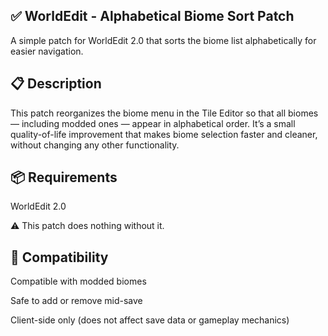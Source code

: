 ## ✅ WorldEdit - Alphabetical Biome Sort Patch

A simple patch for WorldEdit 2.0 that sorts the biome list alphabetically for easier navigation.

## 📋 Description
This patch reorganizes the biome menu in the Tile Editor so that all biomes — including modded ones — appear in alphabetical order. It’s a small quality-of-life improvement that makes biome selection faster and cleaner, without changing any other functionality.

## 📦 Requirements
WorldEdit 2.0

⚠️ This patch does nothing without it.

## 🧪 Compatibility
Compatible with modded biomes

Safe to add or remove mid-save

Client-side only (does not affect save data or gameplay mechanics)
